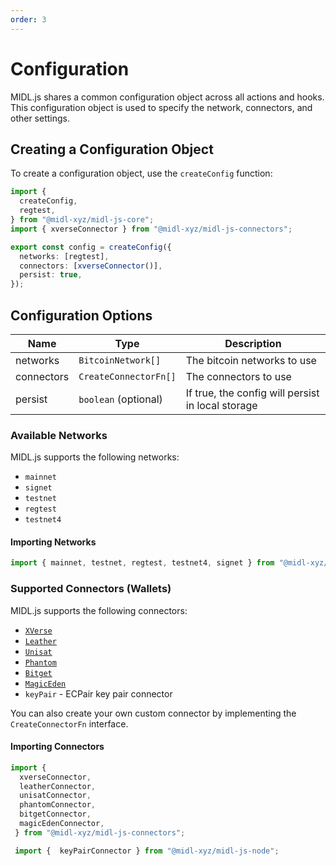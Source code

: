 ```yaml
---
order: 3
---
```


# Configuration

MIDL.js shares a common configuration object across all actions and hooks. This configuration object is used to specify the network, connectors, and other settings.

## Creating a Configuration Object

To create a configuration object, use the `createConfig` function:

```ts
import {
  createConfig,
  regtest,
} from "@midl-xyz/midl-js-core";
import { xverseConnector } from "@midl-xyz/midl-js-connectors";

export const config = createConfig({
  networks: [regtest],
  connectors: [xverseConnector()],
  persist: true,
});
```

## Configuration Options

| Name       | Type                  | Description                                       |
| ---------- | --------------------- | ------------------------------------------------- |
| networks   | `BitcoinNetwork[]`    | The bitcoin networks to use                       |
| connectors | `CreateConnectorFn[]` | The connectors to use                             |
| persist    | `boolean` (optional)  | If true, the config will persist in local storage |

### Available Networks

MIDL.js supports the following networks:

- `mainnet`
- `signet`
- `testnet`
- `regtest`
- `testnet4`

#### Importing Networks

```ts
import { mainnet, testnet, regtest, testnet4, signet } from "@midl-xyz/midl-js-core";
```

### Supported Connectors (Wallets)

MIDL.js supports the following connectors:

- [`XVerse`](https://xverse.app)
- [`Leather`](https://leather.io)
- [`Unisat`](https://unisat.io)
- [`Phantom`](https://phantom.app)
- [`Bitget`](https://web3.bitget.com/en)
- [`MagicEden`](https://wallet.magiceden.io/)
- `keyPair` - ECPair key pair connector

You can also create your own custom connector by implementing the `CreateConnectorFn` interface.

#### Importing Connectors

```ts
import { 
  xverseConnector,
  leatherConnector,
  unisatConnector,
  phantomConnector,
  bitgetConnector,
  magicEdenConnector,
 } from "@midl-xyz/midl-js-connectors";

 import {  keyPairConnector } from "@midl-xyz/midl-js-node";
```
